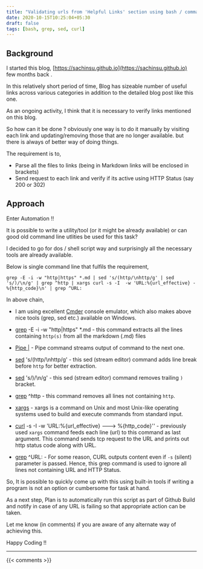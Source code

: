 ```yaml
---
title: "Validating urls from 'Helpful Links' section using bash / command line tools"
date: 2020-10-15T10:25:04+05:30
draft: false
tags: [bash, grep, sed, curl]
---
```


## Background

I started this blog, [https://sachinsu.github.io](https://sachinsu.github.io) few months back .

In this relatively short period of time, Blog has sizeable number of useful links across various categories in addition to the detailed blog post like this one.

As an ongoing activity, I think that it is necessary to verify links mentioned on this blog.

So how can it be done ? obviously one way is to do it manually by visiting each link and updating/removing those that are no longer available. but there is always of better way of doing things.

The requirement is to,

- Parse all the files to links (being in Markdown links will be enclosed in brackets)
- Send request to each link and verify if its active using HTTP Status (say 200 or 302)

## Approach

Enter Automation !!

It is possible to write a utility/tool (or it might be already available) or can good old command line utlities be used for this task?

I decided to go for dos / shell script way and surprisingly all the necessary tools are already available.

Below is single command line that fulfils the requirement, 

`grep -E -i -w "http|https" *.md | sed 's/(http/\nhttp/g' | sed 's/)/\n/g' | grep ^http | xargs curl -s -I  -w 'URL:%{url_effective} - %{http_code}\n' | grep ^URL:`

In above chain, 

- I am using excellent [Cmder](https://cmder.net/) console emulator, which also makes above nice tools (grep, sed etc.) available on Windows.

- [grep](https://man7.org/linux/man-pages/man1/grep.1.html) -E -i -w "http|https" *.md  - this command extracts all the lines containing `http(s)` from all the markdown (.md) files 

- [Pipe |](https://en.wikipedia.org/wiki/Pipeline_(Unix)) - Pipe command streams output of command to the next one.

- [sed](https://en.wikipedia.org/wiki/Sed) 's/(http/\nhttp/g' - this sed (stream editor) command adds line break before `http` for better extraction.

- [sed](https://en.wikipedia.org/wiki/Sed) 's/)/\n/g' - this sed (stream editor) command removes trailing `)` bracket.

- [grep](https://man7.org/linux/man-pages/man1/grep.1.html) ^http  - this command removes all lines not containing `http`.

- [xargs](https://man7.org/linux/man-pages/man1/xargs.1.html) - xargs is a command on Unix and most Unix-like operating systems used to build and execute commands from standard input.

- [curl](https://curl.haxx.se/) -s -I  -w 'URL:%{url_effective} ---> %{http_code}'' - previously used `xargs` command feeds each line (url) to this command as last argument. This command sends tcp request to the URL and prints out http status code along with URL. 

- [grep](https://man7.org/linux/man-pages/man1/grep.1.html) ^URL: - For some reason, CURL outputs content even if `-s` (silent) parameter is passed. Hence, this grep command is used to ignore all lines not containing URL and HTTP Status.

So, It is  possible to quickly come up with this using built-in tools if writing a program is not an option or cumbersome for task at hand.

As a next step, Plan is to automatically run this script as part of Github Build and notify in case of any URL is failing so that appropriate action can be taken.

Let me know (in comments) if you are aware of any alternate way of achieving this.

Happy Coding !!

---

{{< comments >}}